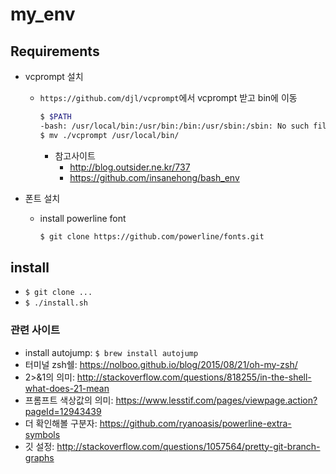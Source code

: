 # my_env

## Requirements

- vcprompt 설치
  - `https://github.com/djl/vcprompt`에서 vcprompt 받고 bin에 이동

    ```bash
    $ $PATH
    -bash: /usr/local/bin:/usr/bin:/bin:/usr/sbin:/sbin: No such file or directory
    $ mv ./vcprompt /usr/local/bin/
    ```
    - 참고사이트
        - http://blog.outsider.ne.kr/737
        - https://github.com/insanehong/bash_env

- 폰트 설치
  - install powerline font

    ```bash
    $ git clone https://github.com/powerline/fonts.git
    ```
    
## install

- ```$ git clone ...```
- ```$ ./install.sh```

### 관련 사이트

- install autojump: ```$ brew install autojump```
- 터미널 zsh쉘: https://nolboo.github.io/blog/2015/08/21/oh-my-zsh/
- 2>&1의 의미: http://stackoverflow.com/questions/818255/in-the-shell-what-does-21-mean
- 프롬프트 색상값의 의미: https://www.lesstif.com/pages/viewpage.action?pageId=12943439
- 더 확인해볼 구분자: https://github.com/ryanoasis/powerline-extra-symbols
- 깃 설정: http://stackoverflow.com/questions/1057564/pretty-git-branch-graphs
